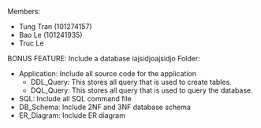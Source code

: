 Members: 
- Tung Tran (101274157)
- Bao Le (101241935)
- Truc Le 

BONUS FEATURE: Include a database iajsidjoajsidjo
Folder: 
- Application: Include all source code for the application 
    + DDL_Query: This stores all query that is used to create tables. 
    + DQL_Query: This stores all query that is used to query the database.
- SQL: Include all SQL command file
- DB_Schema: Include 2NF and 3NF database schema
- ER_Diagram: Include ER diagram

